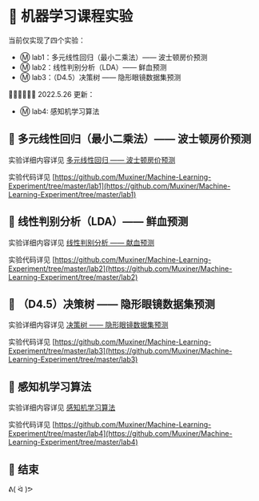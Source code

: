 # 🍊 机器学习课程实验

当前仅实现了四个实验：
+ Ⓜ️ lab1：多元线性回归（最小二乘法）—— 波士顿房价预测
+ Ⓜ️ lab2：线性判别分析（LDA）—— 鲜血预测
+ Ⓜ️ lab3：（D4.5）决策树 —— 隐形眼镜数据集预测

😶‍🌫️😶‍🌫️😶‍🌫️ 2022.5.26 更新：
+ Ⓜ️ lab4: 感知机学习算法

## 🍊 多元线性回归（最小二乘法）—— 波士顿房价预测

实验详细内容详见 [多元线性回归 —— 波士顿房价预测](https://muxiner.github.io/2022/04/30/ml-boston-housing/)


实验代码详见 [https://github.com/Muxiner/Machine-Learning-Experiment/tree/master/lab1](https://github.com/Muxiner/Machine-Learning-Experiment/tree/master/lab1)

## 🍊 线性判别分析（LDA）—— 鲜血预测

实验详细内容详见 [线性判别分析 —— 献血预测](https://muxiner.github.io/2022/05/14/LDA-2022-05-14/)


实验代码详见 [https://github.com/Muxiner/Machine-Learning-Experiment/tree/master/lab2](https://github.com/Muxiner/Machine-Learning-Experiment/tree/master/lab2)

## 🍊 （D4.5）决策树 —— 隐形眼镜数据集预测

实验详细内容详见 [决策树 —— 隐形眼镜数据集预测](https://muxiner.github.io/2022/05/14/ml-decision-tree/)


实验代码详见 [https://github.com/Muxiner/Machine-Learning-Experiment/tree/master/lab3](https://github.com/Muxiner/Machine-Learning-Experiment/tree/master/lab3)

## 🍊 感知机学习算法

实验详细内容详见 [感知机学习算法](https://muxiner.github.io/2022/05/26/ml-perceptron/)

实验代码详见 [https://github.com/Muxiner/Machine-Learning-Experiment/tree/master/lab4](https://github.com/Muxiner/Machine-Learning-Experiment/tree/master/lab4)

## 🍊 结束

ᕕ( ᐛ )ᕗ
